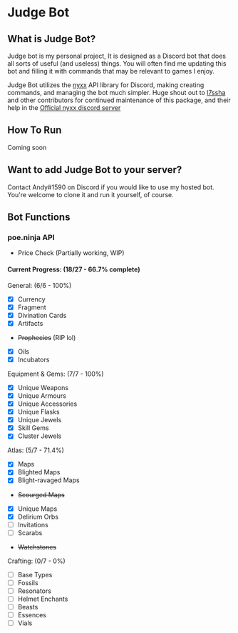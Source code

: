 # Judge Bot

## What is Judge Bot?
Judge bot is my personal project, It is designed as a Discord bot that does all sorts of useful (and useless) things. You will often find me updating this bot and filling it with commands that may be relevant to games I enjoy.

Judge Bot utilizes the [nyxx][1] API library for Discord, making creating commands, and managing the bot much simpler. Huge shout out to [l7ssha][2] and other contributors for continued maintenance of this package, and their help in the [Official nyxx discord server][3] 
 
## How To Run
Coming soon

## Want to add Judge Bot to your server?

Contact Andy#1590 on Discord if you would like to use my hosted bot. You're welcome to clone it and run it yourself, of course.

## Bot Functions


### poe.ninja API
 - Price Check (Partially working, WIP)

#### Current Progress: (18/27 - 66.7% complete)
General: (6/6 - 100%)
 - [x] Currency
 - [x] Fragment
 - [x] Divination Cards
 - [x] Artifacts
 - ~~Prophecies~~ (RIP lol)
 - [x] Oils
 - [x] Incubators

Equipment & Gems: (7/7 - 100%)
 - [x] Unique Weapons
 - [x] Unique Armours
 - [x] Unique Accessories
 - [x] Unique Flasks
 - [x] Unique Jewels
 - [x] Skill Gems
 - [x] Cluster Jewels

Atlas: (5/7 - 71.4%)
 - [x] Maps
 - [x] Blighted Maps
 - [x] Blight-ravaged Maps
 - ~~Scourged Maps~~
 - [x] Unique Maps
 - [x] Delirium Orbs
 - [ ] Invitations
 - [ ] Scarabs
 - ~~Watchstones~~

Crafting: (0/7 - 0%)
 - [ ] Base Types
 - [ ] Fossils
 - [ ] Resonators
 - [ ] Helmet Enchants
 - [ ] Beasts
 - [ ] Essences
 - [ ] Vials

[1]: https://pub.dev/packages/nyxx
[2]: https://github.com/l7ssha
[3]: https://discord.gg/nyxx